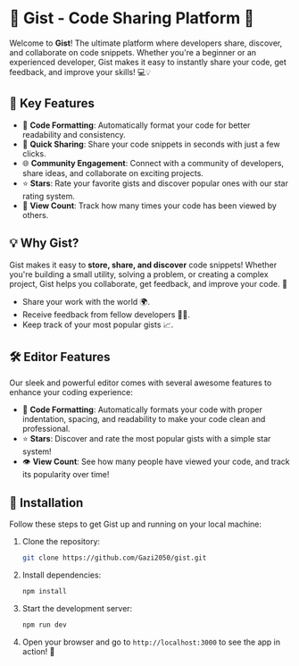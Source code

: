 # 🌟 Gist - Code Sharing Platform 🚀

Welcome to **Gist**! The ultimate platform where developers share, discover, and collaborate on code snippets. Whether you're a beginner or an experienced developer, Gist makes it easy to instantly share your code, get feedback, and improve your skills! 💻💡

## 🔑 Key Features

- 📝 **Code Formatting**: Automatically format your code for better readability and consistency.
- 🚀 **Quick Sharing**: Share your code snippets in seconds with just a few clicks.
- 🌐 **Community Engagement**: Connect with a community of developers, share ideas, and collaborate on exciting projects.
- ⭐ **Stars**: Rate your favorite gists and discover popular ones with our star rating system.
- 👀 **View Count**: Track how many times your code has been viewed by others.

## 💡 Why Gist?

Gist makes it easy to **store, share, and discover** code snippets! Whether you're building a small utility, solving a problem, or creating a complex project, Gist helps you collaborate, get feedback, and improve your code. 🔄

- Share your work with the world 🌍.
- Receive feedback from fellow developers 🧑‍💻.
- Keep track of your most popular gists 📈.

## 🛠️ Editor Features

Our sleek and powerful editor comes with several awesome features to enhance your coding experience:

- 🔄 **Code Formatting**: Automatically formats your code with proper indentation, spacing, and readability to make your code clean and professional.
- ⭐ **Stars**: Discover and rate the most popular gists with a simple star system!
- 👁️ **View Count**: See how many people have viewed your code, and track its popularity over time!

## 🚀 Installation

Follow these steps to get Gist up and running on your local machine:

1. Clone the repository:
    ```bash
    git clone https://github.com/Gazi2050/gist.git
    ```

2. Install dependencies:
    ```bash
    npm install
    ```

3. Start the development server:
    ```bash
    npm run dev
    ```

4. Open your browser and go to `http://localhost:3000` to see the app in action! 🎉
